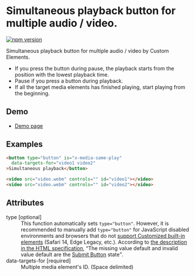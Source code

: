 # Simultaneous playback button for multiple audio / video.

[![npm version](https://badge.fury.io/js/%40saekitominaga%2Fcustomelements-button-media-sameplay.svg)](https://badge.fury.io/js/%40saekitominaga%2Fcustomelements-button-media-sameplay)

Simultaneous playback button for multiple audio / video by Custom Elements.

- If you press the button during pause, the playback starts from the position with the lowest playback time.
- Pause if you press a button during playback.
- If all the target media elements has finished playing, start playing from the beginning.

## Demo

- [Demo page](https://saekitominaga.github.io/customelements-button-media-sameplay/demo.html)

## Examples

```HTML
<button type="button" is="x-media-same-play"
  data-targets-for="video1 video2"
>Simultaneous playback</button>

<video src="video.webm" controls="" id="video1"></video>
<video src="video.webm" controls="" id="video2"></video>
```

## Attributes

<dl>
<dt>type [optional]</dt>
<dd>This function automatically sets <code>type="button"</code>.
However, it is recommended to manually add <code>type="button"</code> for JavaScript disabled environments and browsers that do not <a href="https://caniuse.com/custom-elementsv1">support Customized built-in elements</a> (Safari 14, Edge Legacy, etc.). According to <a href="https://html.spec.whatwg.org/multipage/form-elements.html#attr-button-type">the description in the HTML specification</a>, <q cite="https://html.spec.whatwg.org/multipage/form-elements.html#attr-button-type">The missing value default and invalid value default are the <a href="https://html.spec.whatwg.org/multipage/form-elements.html#attr-button-type-submit-state">Submit Button</a> state</q>.</dd>
<dt>data-targets-for [required]</dt>
<dd>Multiple media element's ID. (Space delimited)</dd>
</dl>
